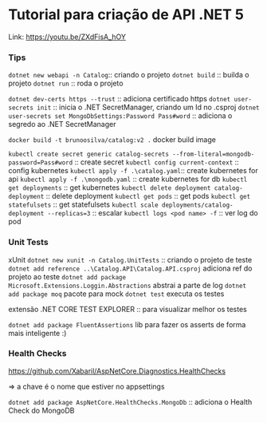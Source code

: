 # Tutorial para criação de API .NET 5

Link: https://youtu.be/ZXdFisA_hOY

### Tips

`dotnet new webapi -n Catalog`:: criando o projeto
`dotnet build` :: builda o projeto
`dotnet run` :: roda o projeto

`dotnet dev-certs https --trust` :: adiciona certificado https
`dotnet user-secrets init` :: inicia o .NET SecretManager, criando um Id no .csproj
`dotnet user-secrets set MongoDbSettings:Password Pass#word` :: adiciona o segredo ao .NET SecretManager

`docker build -t brunoosilva/catalog:v2 .` docker build image

`kubectl create secret generic catalog-secrets --from-literal=mongodb-password=Pass#word` :: create secret
`kubectl config current-context` :: config kubernetes
`kubectl apply -f .\catalog.yaml`:: create kubernetes for api
`kubectl apply -f .\mongodb.yaml` :: create kubernetes for db
`kubectl get deployments` :: get kubernetes
`kubectl delete deployment catalog-deployment` :: delete deployment
`kubectl get pods` :: get pods
`kubectl get statefulsets` :: get statefulsets
`kubectl scale deployments/catalog-deployment --replicas=3` :: escalar
`kubectl logs <pod name> -f` :: ver log do pod

### Unit Tests

xUnit
`dotnet new xunit -n Catalog.UnitTests` :: criando o projeto de teste
`dotnet add reference ..\Catalog.API\Catalog.API.csproj` adiciona ref do projeto ao teste
`dotnet add package Microsoft.Extensions.Loggin.Abstractions` abstrai a parte de log
`dotnet add package moq` pacote para mock
`dotnet test` executa os testes

extensão .NET CORE TEST EXPLORER :: para visualizar melhor os testes

`dotnet add package FluentAssertions` lib para fazer os asserts de forma mais inteligente :)

### Health Checks

https://github.com/Xabaril/AspNetCore.Diagnostics.HealthChecks

=> a chave é o nome que estiver no appsettings

`dotnet add package AspNetCore.HealthChecks.MongoDb` :: adiciona o Health Check do MongoDB
